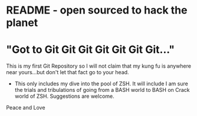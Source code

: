 # README - open sourced to hack the planet

# "Got to Git Git Git Git Git Git Git..."

This is my first Git Repository so I will not claim that my kung fu is anywhere near 
yours...but don't let that fact go to your head.

* This only includes my dive into the pool of ZSH.  It will include I am sure the trials and 
tribulations of going from a BASH world to BASH on Crack world of ZSH.  Suggestions are welcome.

Peace and Love

